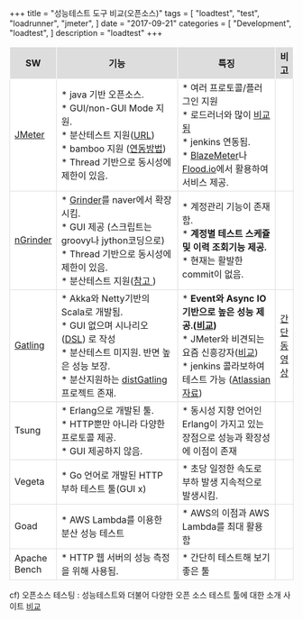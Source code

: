 +++
title = "성능테스트 도구 비교(오픈소스)"
tags = [
    "loadtest",
    "test",
    "loadrunner",
    "jmeter",
]
date = "2017-09-21"
categories = [
    "Development",
    "loadtest",
]
description = "loadtest"
+++

<head><style>

td, th {
    padding: 8px;
}
td {
    background-color: #ffffff;
    border: 1px solid #dddddd;
}
th {
    text-align: center;
    background-color: #dddddd;
    border: 1px solid #ffffff;
}
</style></head>

<table>

<tbody>

<tr>
<th>SW</th>  <th width="50%">기능</th>  <th width="39%">특징</th> <th>비고</th>
</tr>

<tr>
<td >
<a href="http://jmeter.apache.org/">JMeter</a>
</td>

<td >
*   java 기반 오픈소스.<br/>
*   GUI/non-GUI Mode 지원.<br/>
*   분산테스트 지원(<a href="http://odysseymoon.tistory.com/51">URL</a>)<br/>
*   bamboo 지원 (<a href="https://www.blazemeter.com/blog/ow-run-jmeter-continuous-integration-environment-bamboo">연동방법</a>) <br/>
*   Thread 기반으로 동시성에 제한이 있음.<br/>

</td>
<td >
*   여러 프로토콜/플러그인 지원<br/>
*   로드러너와 많이 <a href="https://comparisons.financesonline.com/apache-jmeter-vs-hp-loadrunner">비교됨</a><br/>
*   jenkins 연동됨.<br/>
*   <a href="https://www.blazemeter.com/">BlazeMeter</a>나 <a href="https://https://flood.io/">Flood.io</a>에서 활용하여 서비스 제공.
</td><td > </td>
</tr>

<tr>
<td ><a href="https://naver.github.io/ngrinder/">nGrinder</a></td>

<td >
*   <a href="http://grinder.sourceforge.net/">Grinder</a>를 naver에서 확장시킴.<br/>
*   GUI 제공 (스크립트는 groovy나 jython코딩으로)<br/>
*   Thread 기반으로 동시성에 제한이 있음.<br/>
*   분산테스트 지원(<a href="https://github.com/naver/ngrinder/wiki/Architecture">참고 </a>)<br/>
</td>

<td  >
*   계정관리 기능이 존재함. <br/>
*   <strong>계정별 테스트 스케쥴 및 이력 조회기능 제공.</strong><br/>
*   현재는 활발한 commit이 없음.<br/>
</td>
<td > </td>
</tr>


<tr>
<td ><a href="http://gatling.io/">Gatling</a></td> 

<td >
*   Akka와 Netty기반의 Scala로 개발됨.<br/>
*   GUI 없으며 시나리오 (<a href="https://en.wikipedia.org/wiki/Domain-specific_language">DSL</a>) 로 작성<br/>
*   분산테스트 미지원. 반면 높은 성능 보장.<br/>
*   분산지원하는 <a href="https://github.com/Abiy/distGatling">distGatling</a>프로젝트 존재.
</td>

<td  >
*   <strong>Event와 Async IO기반으로 높은 성능 제공.(<a href="https://blog.flood.io/stress-testing-jmeter-and-gatling/">비교</a>)</strong></br>
*   JMeter와 비견되는 요즘 신흥강자(<a href="https://octoperf.com/blog/2015/06/08/jmeter-vs-gatling/">비교</a>)</br>
*   jenkins 콜라보하여 테스트 가능 (<a href="https://summit.atlassian.com/archives/2014/massive-teams/jira-performance-testing-in-pictures?_ga=1.230245596.1327854792.1491190096">Atlassian 자료</a>)</br>
</td>

<td ><a href="https://www.youtube.com/watch?v=fqP6PTUdtkY">간단동영상</a> </td>
</tr>

<tr>
<td  >Tsung</td>
<td  >
*   Erlang으로 개발된 툴.</br>
*   HTTP뿐만 아니라 다양한 프로토콜 제공.</br>
*   GUI 제공하지 않음.</br>
</td>

<td  >
*   동시성 지향 언어인 Erlang이 가지고 있는 장점으로  
    성능과 확장성에 이점이 존재</br>
</td><td > </td>
</tr>

<tr>
<td  >Vegeta</td>

<td  >
*   Go 언어로 개발된 HTTP 부하 테스트 툴(GUI x)
</td>

<td  >
*   초당 일정한 속도로 부하 발생 지속적으로 발생시킴.
</td><td > </td>

</tr>

<tr>
<td  >Goad</td>
<td  >
*   AWS Lambda를 이용한 분산 성능 테스트
</td>

<td  >
*   AWS의 이점과 AWS Lambda를 최대 활용함
</td><td > </td>
</tr>

<tr>
<td  >Apache Bench</td>

<td  >
*   HTTP 웹 서버의 성능 측정을 위해 사용됨.
</td>

<td  >
*   간단히 테스트해 보기 좋은 툴
</td><td > </td>
</tr>
</tbody>
</table>

cf) 오픈소스 테스팅 : 성능테스트와 더불어 다양한 오픈 소스 테스트 툴에 대한 소개 사이트 <a href="http://www.opensourcetesting.org/category/performance">비교</a> 

